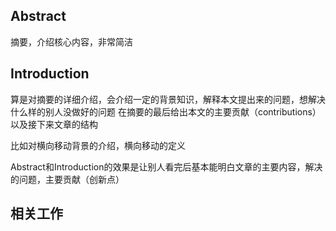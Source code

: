 ## Abstract
摘要，介绍核心内容，非常简洁

## Introduction
算是对摘要的详细介绍，会介绍一定的背景知识，解释本文提出来的问题，想解决什么样的别人没做好的问题
在摘要的最后给出本文的主要贡献（contributions）以及接下来文章的结构

比如对横向移动背景的介绍，横向移动的定义

Abstract和Introduction的效果是让别人看完后基本能明白文章的主要内容，解决的问题，主要贡献（创新点）
## 相关工作
